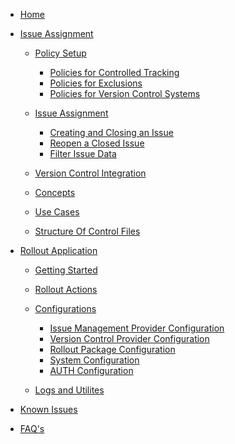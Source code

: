 <!-- docs/_sidebar.md -->

- [Home](./readme.md)
- [Issue Assignment](./setupguide/setupguide.md)
   - [Policy Setup](./setupguide/policymain/policysetupguide.md)
      - [Policies for Controlled Tracking](./setupguide/policymain/policies/globaltracking.md)
      - [Policies for Exclusions](./setupguide/policymain/policies/exclusions.md)
      - [Policies for Version Control Systems](./setupguide/policymain/policies/gitpolicy.md)

   - [Issue Assignment](./setupguide/issuemain/issueassignment.md)
      - [Creating and Closing an Issue](./setupguide/issuemain/creating.md)
      - [Reopen a Closed Issue](./setupguide/issuemain/reopening.md)
      - [Filter Issue Data](./setupguide/issuemain/filtering.md)
   - [Version Control Integration](./setupguide/integration.md)
   - [Concepts](./setupguide/concepts.md)
   - [Use Cases](./setupguide/usecases.md)
   - [Structure Of Control Files](./setupguide/Controlfiles.md)
- [Rollout Application](./rolloutapplication/overview.md)
   - [Getting Started](./rolloutapplication/gettingstarted.md)
   - [Rollout Actions](./rolloutapplication/operations.md)
   - [Configurations](./rolloutapplication/config/configuration.md)
      - [Issue Management Provider Configuration](./rolloutapplication/config/Issue%20config.md)
      - [Version Control Provider Configuration](./rolloutapplication/config/version%20config.md)
      - [Rollout Package Configuration](./rolloutapplication/config/rollout_config.md) 
      - [System Configuration](./rolloutapplication/config/system_config.md)
      - [AUTH Configuration](./rolloutapplication/config/auth_config.md)
 
   - [Logs and Utilites](./rolloutapplication/logs.md)

- [Known Issues](./knownissues.md)
<!---   - [Logs and Utilities](./rolloutapplication/logs.md) -->
- [FAQ's](./faqs.md)
<!--- [Controlled Object Layout](controlledobjectlayout.md)-->
<!--- [Getting Started](./GettingStarted.md)-->

